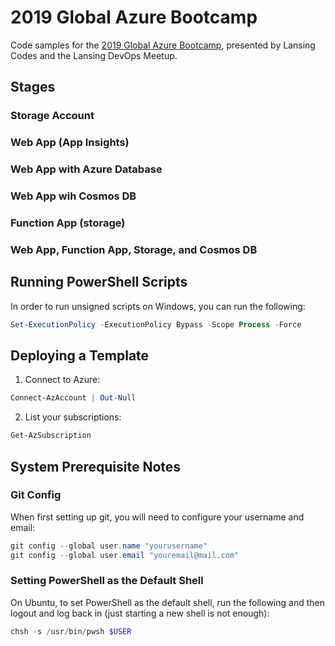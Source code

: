 # 2019 Global Azure Bootcamp

Code samples for the [2019 Global Azure Bootcamp](https://www.digestibledevops.com/devops/2019/03/27/global-azure-bootcamp.html), presented by Lansing Codes and the Lansing DevOps Meetup.

## Stages

### Storage Account

### Web App (App Insights)

### Web App with Azure Database

### Web App wih Cosmos DB

### Function App (storage)

### Web App, Function App, Storage, and Cosmos DB

## Running PowerShell Scripts

In order to run unsigned scripts on Windows, you can run the following:

```powershell
Set-ExecutionPolicy -ExecutionPolicy Bypass -Scope Process -Force
```

## Deploying a Template

1. Connect to Azure:

```powershell
Connect-AzAccount | Out-Null
```

2. List your subscriptions:

```powershell
Get-AzSubscription
```

## System Prerequisite Notes

### Git Config

When first setting up git, you will need to configure your username and email:

```powershell
git config --global user.name "yourusername"
git config --global user.email "youremail@mail.com"
```

### Setting PowerShell as the Default Shell

On Ubuntu, to set PowerShell as the default shell, run the following and then logout and log back in (just starting a new shell is not enough):

```powershell
chsh -s /usr/bin/pwsh $USER
```

